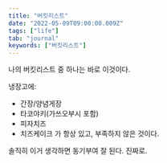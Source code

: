 ```yaml
---
title: "버킷리스트"
date: "2022-05-09T09:00:00.009Z"
tags: ["life"]
tab: "journal"
keywords: ["버킷리스트"]
---
```


나의 버킷리스트 중 하나는 바로 이것이다.

냉장고에:
- 간장/양념게장
- 타코야키(가쓰오부시 포함)
- 피자치즈
- 치즈케이크
가 항상 있고, 부족하지 않은 것이다.

솔직히 이거 생각하면 동기부여 잘 된다. 진짜로.

